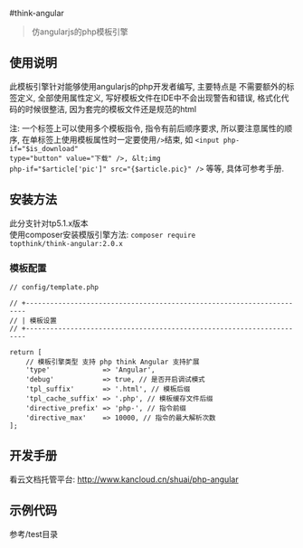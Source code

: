 
#think-angular

> 仿angularjs的php模板引擎

## 使用说明

此模板引擎针对能够使用angularjs的php开发者编写, 主要特点是 不需要额外的标签定义, 全部使用属性定义, 写好模板文件在IDE中不会出现警告和错误, 格式化代码的时候很整洁, 因为套完的模板文件还是规范的html

注: 一个标签上可以使用多个模板指令, 指令有前后顺序要求, 所以要注意属性的顺序, 在单标签上使用模板属性时一定要使用<code>/></code>结束, 如 <code>&lt;input php-if="$is_download" type="button" value="下载" />, &lt;img php-if="$article['pic']" src="{&dollar;article.pic}" /></code> 等等, 具体可参考手册.  

## 安装方法

此分支针对tp5.1.x版本  
使用composer安装模版引擎方法: <code>composer require topthink/think-angular:2.0.x</code>  

### 模板配置

```
// config/template.php

// +----------------------------------------------------------------------
// | 模板设置
// +----------------------------------------------------------------------

return [
    // 模板引擎类型 支持 php think Angular 支持扩展
    'type'             => 'Angular',
    'debug'            => true, // 是否开启调试模式
    'tpl_suffix'       => '.html', // 模板后缀
    'tpl_cache_suffix' => '.php', // 模板缓存文件后缀
    'directive_prefix' => 'php-', // 指令前缀
    'directive_max'    => 10000, // 指令的最大解析次数
];

```

## 开发手册
看云文档托管平台: http://www.kancloud.cn/shuai/php-angular

## 示例代码
参考/test目录 